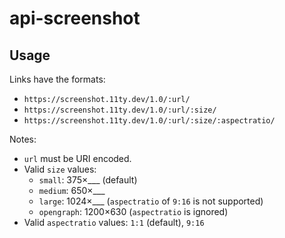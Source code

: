 # api-screenshot

## Usage

Links have the formats:
* `https://screenshot.11ty.dev/1.0/:url/`
* `https://screenshot.11ty.dev/1.0/:url/:size/`
* `https://screenshot.11ty.dev/1.0/:url/:size/:aspectratio/`

Notes:
* `url` must be URI encoded.
* Valid `size` values:
  * `small`: 375×___ (default)
  * `medium`: 650×___
  * `large`: 1024×___ (`aspectratio` of `9:16` is not supported)
  * `opengraph`: 1200×630 (`aspectratio` is ignored)
* Valid `aspectratio` values: `1:1` (default), `9:16`